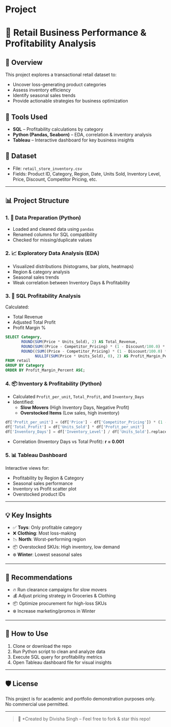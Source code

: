 # Project
# 🛒 Retail Business Performance & Profitability Analysis

## 📌 Overview
This project explores a transactional retail dataset to:
- Uncover loss-generating product categories  
- Assess inventory efficiency  
- Identify seasonal sales trends  
- Provide actionable strategies for business optimization  

## 🧰 Tools Used
- **SQL** – Profitability calculations by category  
- **Python (Pandas, Seaborn)** – EDA, correlation & inventory analysis  
- **Tableau** – Interactive dashboard for key business insights  

## 📂 Dataset
- File: `retail_store_inventory.csv`  
- Fields: Product ID, Category, Region, Date, Units Sold, Inventory Level, Price, Discount, Competitor Pricing, etc.

---

## 📊 Project Structure

### 1. 📁 Data Preparation (Python)
- Loaded and cleaned data using `pandas`
- Renamed columns for SQL compatibility
- Checked for missing/duplicate values

### 2. 📈 Exploratory Data Analysis (EDA)
- Visualized distributions (histograms, bar plots, heatmaps)
- Region & category analysis
- Seasonal sales trends
- Weak correlation between Inventory Days & Profitability

### 3. 🧮 SQL Profitability Analysis
Calculated:
- Total Revenue  
- Adjusted Total Profit  
- Profit Margin %

```sql
SELECT Category,
       ROUND(SUM(Price * Units_Sold), 2) AS Total_Revenue,
       ROUND(SUM((Price - Competitor_Pricing) * (1 - Discount/100.0) * Units_Sold), 2) AS Total_Profit,
       ROUND((SUM((Price - Competitor_Pricing) * (1 - Discount/100.0) * Units_Sold) * 100.0) /
             NULLIF(SUM(Price * Units_Sold), 0), 2) AS Profit_Margin_Percent
FROM retail
GROUP BY Category
ORDER BY Profit_Margin_Percent ASC;
```

### 4. 📦 Inventory & Profitability (Python)
- Calculated `Profit_per_unit`, `Total_Profit`, and `Inventory_Days`
- Identified:
  - **Slow Movers** (High Inventory Days, Negative Profit)
  - **Overstocked Items** (Low sales, high inventory)

```python
df['Profit_per_unit'] = (df['Price'] - df['Competitor_Pricing']) * (1 - df['Discount'] / 100)
df['Total_Profit'] = df['Units_Sold'] * df['Profit_per_unit']
df['Inventory_Days'] = df['Inventory_Level'] / df['Units_Sold'].replace(0, 1)
```

- Correlation (Inventory Days vs Total Profit): **r = 0.001**

### 5. 📊 Tableau Dashboard
Interactive views for:
- Profitability by Region & Category  
- Seasonal sales performance  
- Inventory vs Profit scatter plot  
- Overstocked product IDs  

---

## 💡 Key Insights
- ✅ **Toys**: Only profitable category  
- ❌ **Clothing**: Most loss-making  
- 📉 **North**: Worst-performing region  
- 📦 Overstocked SKUs: High inventory, low demand  
- ❄️ **Winter**: Lowest seasonal sales  

---

## 🎯 Recommendations
- 🔥 Run clearance campaigns for slow movers  
- 💰 Adjust pricing strategy in Groceries & Clothing  
- 📦 Optimize procurement for high-loss SKUs  
- ❄️ Increase marketing/promos in Winter  

---

## 🚀 How to Use

1. Clone or download the repo  
2. Run Python script to clean and analyze data  
3. Execute SQL query for profitability metrics  
4. Open Tableau dashboard file for visual insights  

---

## 🛡 License

This project is for academic and portfolio demonstration purposes only.  
No commercial use permitted.

---

> 📌 *Created by Divisha Singh – Feel free to fork & star this repo!
